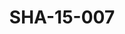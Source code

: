 ---
pid: SHA-15-007
title: SHA-15-007
language: en
collection: Sharhabil Ahmed
original_label: 
rights: Sharhabil Ahmed
location_of_original: Sharhabil Ahmed
photographer_or_studio: 
scanned_from: photograph 12.2 by 16.5
_date: '1962'
location: Ethiopia, Addis Ababa
description: Sharhabil Ahmed Ahmed Mustafa and many other musicians performing in
  national theater
additional_notes: 
permission_display: 'yes'
on_server: 'no'
on_website: 'no'
permalink: /photopages/en/SHA-15-007.html
layout: photo-page
---